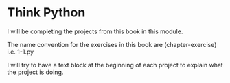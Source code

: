 # Think Python

I will be completing the projects from this book in this module.

The name convention for the exercises in this book are (chapter-exercise) i.e. 1-1.py

I will try to have a text block at the beginning of each project to explain what the project is doing.

